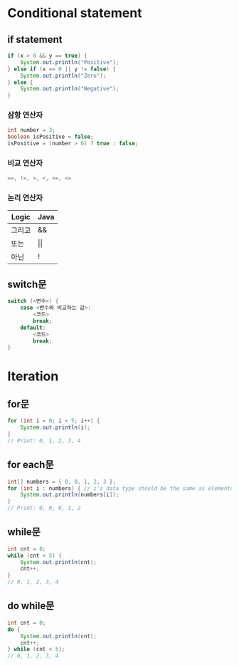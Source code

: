 # Conditional statement

## if statement

```java
if (x > 0 && y == true) {
    System.out.println("Positive");
} else if (x == 0 || y != false) {
    System.out.println("Zero");
} else {
    System.out.println("Negative");
}
```

### 삼항 연산자
```java
int number = 3;
boolean isPositive = false;
isPositive = (number > 0) ? true : false;
```

### 비교 연산자
```java
==, !=, >, <, >=, <=
```
### 논리 연산자
| Logic  | Java |
| ------ | ---- |
| 그리고 | &&   |
| 또는   | \|\| |
| 아닌   | !    |
## switch문
```java
switch (<변수>) {
    case <변수와 비교하는 값>:
        <코드>
        break;
    default:
        <코드>
        break;
}
```

# Iteration

## for문
```Java
for (int i = 0; i < 5; i++) {
    System.out.println(i);
}
// Print: 0, 1, 2, 3, 4
```
## for each문
```Java
int[] numbers = { 0, 0, 1, 2, 3 };
for (int i : numbers) { // i's data type should be the same as elements in the list
    System.out.println(numbers[i]);
}
// Print: 0, 0, 0, 1, 2
```

## while문
```java
int cnt = 0;
while (cnt < 5) {
    System.out.println(cnt);
    cnt++;
}
// 0, 1, 2, 3, 4
```
## do while문
```Java
int cnt = 0;
do {
    System.out.println(cnt);
    cnt++;
} while (cnt < 5);
// 0, 1, 2, 3, 4
```

